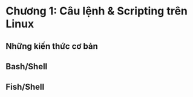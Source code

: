 # Chương 1: Câu lệnh & Scripting trên Linux

## Những kiến thức cơ bản

## Bash/Shell

## Fish/Shell
